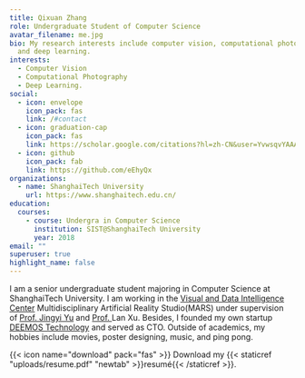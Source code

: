 ```yaml
---
title: Qixuan Zhang
role: Undergraduate Student of Computer Science
avatar_filename: me.jpg
bio: My research interests include computer vision, computational photography,
  and deep learning.
interests:
  - Computer Vision
  - Computational Photography
  - Deep Learning.
social:
  - icon: envelope
    icon_pack: fas
    link: /#contact
  - icon: graduation-cap
    icon_pack: fas
    link: https://scholar.google.com/citations?hl=zh-CN&user=YvwsqvYAAAAJ
  - icon: github
    icon_pack: fab
    link: https://github.com/eEhyQx
organizations:
  - name: ShanghaiTech University
    url: https://www.shanghaitech.edu.cn/
education:
  courses:
    - course: Undergra in Computer Science
      institution: SIST@ShanghaiTech University
      year: 2018
email: ""
superuser: true
highlight_name: false
---
```

I am a senior undergraduate student majoring in Computer Science at ShanghaiTech University. I am working in the [Visual and Data Intelligence Center](http://vic.shanghaitech.edu.cn/) Multidisciplinary Artificial Reality Studio(MARS) under supervision of [Prof. Jingyi Yu](https://www.yu-jingyi.com/) and [Prof. ](https://www.xu-lan.com)Lan Xu. Besides, I founded my own startup [DEEMOS Technology](https://www.deemos.com) and served as CTO. Outside of academics, my hobbies include [](http://yuehaolab.com/showcase/)movies, poster designing, [](http://yuehaolab.com/#art_music)music, and ping pong.

{{< icon name="download" pack="fas" >}} Download my {{< staticref "uploads/resume.pdf" "newtab" >}}resumé{{< /staticref >}}.